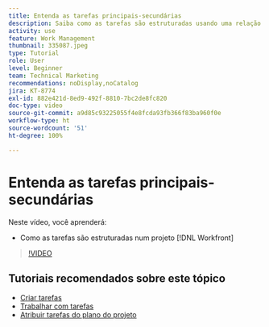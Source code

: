 ```yaml
---
title: Entenda as tarefas principais-secundárias
description: Saiba como as tarefas são estruturadas usando uma relação principal-secundária em um projeto do Workfront.
activity: use
feature: Work Management
thumbnail: 335087.jpeg
type: Tutorial
role: User
level: Beginner
team: Technical Marketing
recommendations: noDisplay,noCatalog
jira: KT-8774
exl-id: 882e421d-8ed9-492f-8810-7bc2de8fc820
doc-type: video
source-git-commit: a9d85c93225055f4e8fcda93fb366f83ba960f0e
workflow-type: ht
source-wordcount: '51'
ht-degree: 100%

---
```


# Entenda as tarefas principais-secundárias

Neste vídeo, você aprenderá:

* Como as tarefas são estruturadas num projeto [!DNL Workfront]

>[!VIDEO](https://video.tv.adobe.com/v/335087/?quality=12&learn=on)

## Tutoriais recomendados sobre este tópico

* [Criar tarefas](https://experienceleague.adobe.com/pt-br/docs/workfront-learn/tutorials-workfront/manage-work/tasks/how-to-create-tasks)
* [Trabalhar com tarefas](https://experienceleague.adobe.com/pt-br/docs/workfront-learn/tutorials-workfront/manage-work/tasks/work-with-tasks)
* [Atribuir tarefas do plano do projeto](https://experienceleague.adobe.com/pt-br/docs/workfront-learn/tutorials-workfront/manage-work/tasks/assign-tasks-from-the-project-plan)

